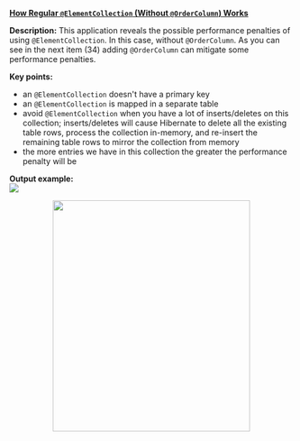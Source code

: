 **[How Regular `@ElementCollection` (Without `@OrderColumn`) Works](https://github.com/AnghelLeonard/Hibernate-SpringBoot/tree/master/HibernateSpringBootElementCollectionNoOrderColumn)**

**Description:** This application reveals the possible performance penalties of using `@ElementCollection`. In this case, without `@OrderColumn`. As you can see in the next item (34) adding `@OrderColumn` can mitigate some performance penalties.

**Key points:**
- an `@ElementCollection` doesn't have a primary key
- an `@ElementCollection` is mapped in a separate table
- avoid `@ElementCollection` when you have a lot of inserts/deletes on this collection; inserts/deletes will cause Hibernate to delete all the existing table rows, process the collection in-memory, and re-insert the remaining table rows to mirror the collection from memory
- the more entries we have in this collection the greater the performance penalty will be
     
**Output example:**\
![](https://github.com/AnghelLeonard/Hibernate-SpringBoot/blob/master/HibernateSpringBootElementCollectionNoOrderColumn/%40ElementCollection%20without%20%40OrderColumn.png)

<a href="https://leanpub.com/java-persistence-performance-illustrated-guide"><p align="center"><img src="https://github.com/AnghelLeonard/Hibernate-SpringBoot/blob/master/Java%20Persistence%20Performance%20Illustrated%20Guide.jpg" height="410" width="350"/></p></a>
